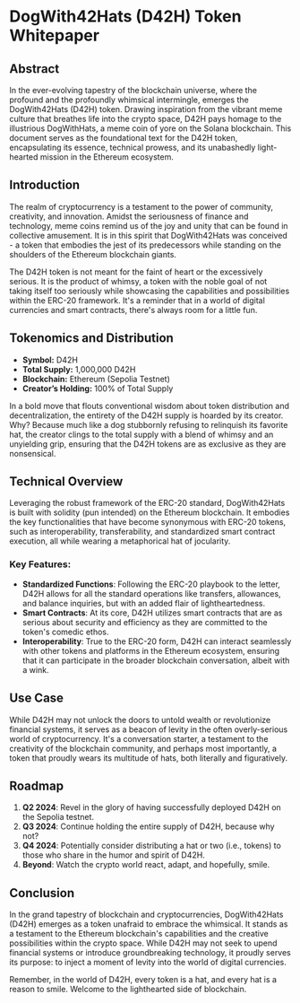 # DogWith42Hats (D42H) Token Whitepaper

## Abstract

In the ever-evolving tapestry of the blockchain universe, where the profound and the profoundly whimsical intermingle, emerges the DogWith42Hats (D42H) token. Drawing inspiration from the vibrant meme culture that breathes life into the crypto space, D42H pays homage to the illustrious DogWithHats, a meme coin of yore on the Solana blockchain. This document serves as the foundational text for the D42H token, encapsulating its essence, technical prowess, and its unabashedly light-hearted mission in the Ethereum ecosystem.

## Introduction

The realm of cryptocurrency is a testament to the power of community, creativity, and innovation. Amidst the seriousness of finance and technology, meme coins remind us of the joy and unity that can be found in collective amusement. It is in this spirit that DogWith42Hats was conceived - a token that embodies the jest of its predecessors while standing on the shoulders of the Ethereum blockchain giants.

The D42H token is not meant for the faint of heart or the excessively serious. It is the product of whimsy, a token with the noble goal of not taking itself too seriously while showcasing the capabilities and possibilities within the ERC-20 framework. It's a reminder that in a world of digital currencies and smart contracts, there's always room for a little fun.

## Tokenomics and Distribution

- **Symbol:** D42H  
- **Total Supply:** 1,000,000 D42H  
- **Blockchain:** Ethereum (Sepolia Testnet)  
- **Creator’s Holding:** 100% of Total Supply

In a bold move that flouts conventional wisdom about token distribution and decentralization, the entirety of the D42H supply is hoarded by its creator. Why? Because much like a dog stubbornly refusing to relinquish its favorite hat, the creator clings to the total supply with a blend of whimsy and an unyielding grip, ensuring that the D42H tokens are as exclusive as they are nonsensical.

## Technical Overview

Leveraging the robust framework of the ERC-20 standard, DogWith42Hats is built with solidity (pun intended) on the Ethereum blockchain. It embodies the key functionalities that have become synonymous with ERC-20 tokens, such as interoperability, transferability, and standardized smart contract execution, all while wearing a metaphorical hat of jocularity.

### Key Features:

- **Standardized Functions**: Following the ERC-20 playbook to the letter, D42H allows for all the standard operations like transfers, allowances, and balance inquiries, but with an added flair of lightheartedness.
- **Smart Contracts**: At its core, D42H utilizes smart contracts that are as serious about security and efficiency as they are committed to the token's comedic ethos.
- **Interoperability**: True to the ERC-20 form, D42H can interact seamlessly with other tokens and platforms in the Ethereum ecosystem, ensuring that it can participate in the broader blockchain conversation, albeit with a wink.

## Use Case

While D42H may not unlock the doors to untold wealth or revolutionize financial systems, it serves as a beacon of levity in the often overly-serious world of cryptocurrency. It's a conversation starter, a testament to the creativity of the blockchain community, and perhaps most importantly, a token that proudly wears its multitude of hats, both literally and figuratively.

## Roadmap

1. **Q2 2024**: Revel in the glory of having successfully deployed D42H on the Sepolia testnet.
2. **Q3 2024**: Continue holding the entire supply of D42H, because why not?
3. **Q4 2024**: Potentially consider distributing a hat or two (i.e., tokens) to those who share in the humor and spirit of D42H.
4. **Beyond**: Watch the crypto world react, adapt, and hopefully, smile.

## Conclusion

In the grand tapestry of blockchain and cryptocurrencies, DogWith42Hats (D42H) emerges as a token unafraid to embrace the whimsical. It stands as a testament to the Ethereum blockchain's capabilities and the creative possibilities within the crypto space. While D42H may not seek to upend financial systems or introduce groundbreaking technology, it proudly serves its purpose: to inject a moment of levity into the world of digital currencies.

Remember, in the world of D42H, every token is a hat, and every hat is a reason to smile. Welcome to the lighthearted side of blockchain.
